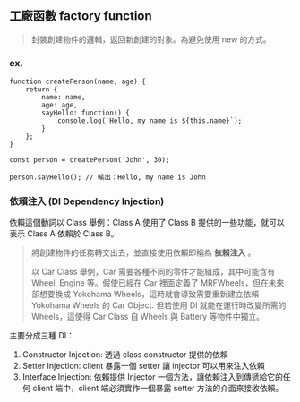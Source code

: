 
## 工廠函數 factory function 

> 封裝創建物件的邏輯，返回新創建的對象。為避免使用 new 的方式。

### ex.

```JS
function createPerson(name, age) {
	return {
		name: name,
		age: age,
		sayHello: function() {
			console.log(`Hello, my name is ${this.name}`);
		}
	};
}

const person = createPerson('John', 30);

person.sayHello(); // 輸出：Hello, my name is John
```


### 依賴注入 (DI Dependency Injection)

依賴這個動詞以 Class 舉例：Class A 使用了 Class B 提供的一些功能，就可以表示 Class A 依賴於 Class B。

> 將創建物件的任務轉交出去，並直接使用依賴即稱為 **依賴注入** 。
> 
> 以 Car Class 舉例，Car 需要各種不同的零件才能組成，其中可能含有 Wheel, Engine 等。假使已經在 Car 裡面定義了 MRFWheels，但在未來卻想要換成 Yokohama Wheels，這時就會導致需要重新建立依賴 Yokohama Wheels 的 Car Object. 但若使用 DI 就能在運行時改變所需的 Wheels，這使得 Car Class 自 Wheels 與 Battery 等物件中獨立。

主要分成三種 DI：
1. Constructor Injection: 透過 class constructor 提供的依賴
2. Setter Injection: client 暴露一個 setter 讓 injector 可以用來注入依賴
3. Interface Injection: 依賴提供 Injector 一個方法，讓依賴注入到傳遞給它的任何 client 端中，client 端必須實作一個暴露 setter 方法的介面來接收依賴。

